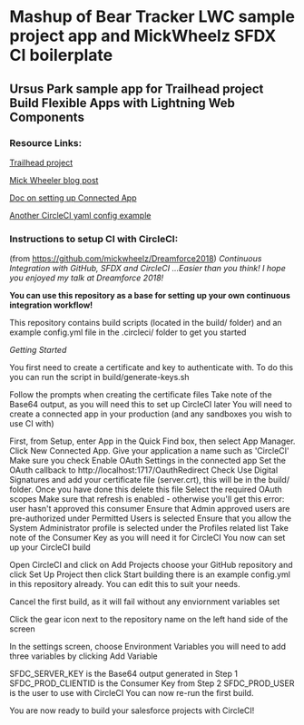 # Mashup of Bear Tracker LWC sample project app and MickWheelz SFDX CI boilerplate

## Ursus Park sample app for Trailhead project Build Flexible Apps with Lightning Web Components

### Resource Links:
[Trailhead project](https://trailhead.salesforce.com/en/content/learn/projects/lwc-build-flexible-apps?trailmix_creator_id=00550000006yDdKAAU&trailmix_id=lightning-web-components)

[Mick Wheeler blog post](https://mickwheelz.net/index.php/2018/10/03/continuous-integration-with-github-sfdx-and-circleci-easier-than-you-think/)

[Doc on setting up Connected App](https://docs.google.com/document/d/1deSus_938pt4832rDeND51ppnOgKNZxM-dFIyZJJUsw/edit?usp=sharing)

[Another CircleCI yaml config example](https://github.com/forcedotcom/sfdx-travisci/blob/master/.circleci/config.yml)


### Instructions to setup CI with CircleCI:

(from https://github.com/mickwheelz/Dreamforce2018)
*Continuous Integration with GitHub, SFDX and CircleCI ...Easier than you think!
I hope you enjoyed my talk at Dreamforce 2018!*

**You can use this repository as a base for setting up your own continuous integration workflow!**

This repository contains build scripts (located in the build/ folder) and an example config.yml file in the .circleci/ folder to get you started

*Getting Started*

You first need to create a certificate and key to authenticate with. To do this you can run the script in build/generate-keys.sh

Follow the prompts when creating the certificate files
Take note of the Base64 output, as you will need this to set up CircleCI later
You will need to create a connected app in your production (and any sandboxes you wish to use CI with)

First, from Setup, enter App in the Quick Find box, then select App Manager. Click New Connected App.
Give your application a name such as 'CircleCI'
Make sure you check Enable OAuth Settings in the connected app
Set the OAuth callback to http://localhost:1717/OauthRedirect
Check Use Digital Signatures and add your certificate file (server.crt), this will be in the build/ folder. Once you have done this delete this file
Select the required OAuth scopes
Make sure that refresh is enabled - otherwise you'll get this error: user hasn't approved this consumer
Ensure that Admin approved users are pre-authorized under Permitted Users is selected
Ensure that you allow the System Administrator profile is selected under the Profiles related list
Take note of the Consumer Key as you will need it for CircleCI
You now can set up your CircleCI build

Open CircleCI and click on Add Projects choose your GitHub repository and click Set Up Project then click Start building there is an example config.yml in this repository already. You can edit this to suit your needs.

Cancel the first build, as it will fail without any enviornment variables set

Click the gear icon next to the repository name on the left hand side of the screen

In the settings screen, choose Environment Variables you will need to add three variables by clicking Add Variable

SFDC_SERVER_KEY is the Base64 output generated in Step 1
SFDC_PROD_CLIENTID is the Consumer Key from Step 2
SFDC_PROD_USER is the user to use with CircleCI
You can now re-run the first build.

You are now ready to build your salesforce projects with CircleCI!
